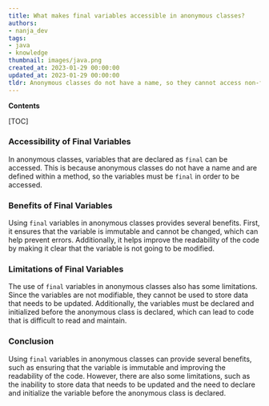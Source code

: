 ```yaml
---
title: What makes final variables accessible in anonymous classes?
authors:
- nanja_dev
tags:
- java
- knowledge
thumbnail: images/java.png
created_at: 2023-01-29 00:00:00
updated_at: 2023-01-29 00:00:00
tldr: Anonymous classes do not have a name, so they cannot access non-final variables due to the restriction of variable access within inner classes.
---
```


**Contents**

[TOC]

### Accessibility of Final Variables
In anonymous classes, variables that are declared as `final` can be accessed. This is because anonymous classes do not have a name and are defined within a method, so the variables must be `final` in order to be accessed.

### Benefits of Final Variables
Using `final` variables in anonymous classes provides several benefits. First, it ensures that the variable is immutable and cannot be changed, which can help prevent errors. Additionally, it helps improve the readability of the code by making it clear that the variable is not going to be modified.

### Limitations of Final Variables
The use of `final` variables in anonymous classes also has some limitations. Since the variables are not modifiable, they cannot be used to store data that needs to be updated. Additionally, the variables must be declared and initialized before the anonymous class is declared, which can lead to code that is difficult to read and maintain.

### Conclusion
Using `final` variables in anonymous classes can provide several benefits, such as ensuring that the variable is immutable and improving the readability of the code. However, there are also some limitations, such as the inability to store data that needs to be updated and the need to declare and initialize the variable before the anonymous class is declared.
